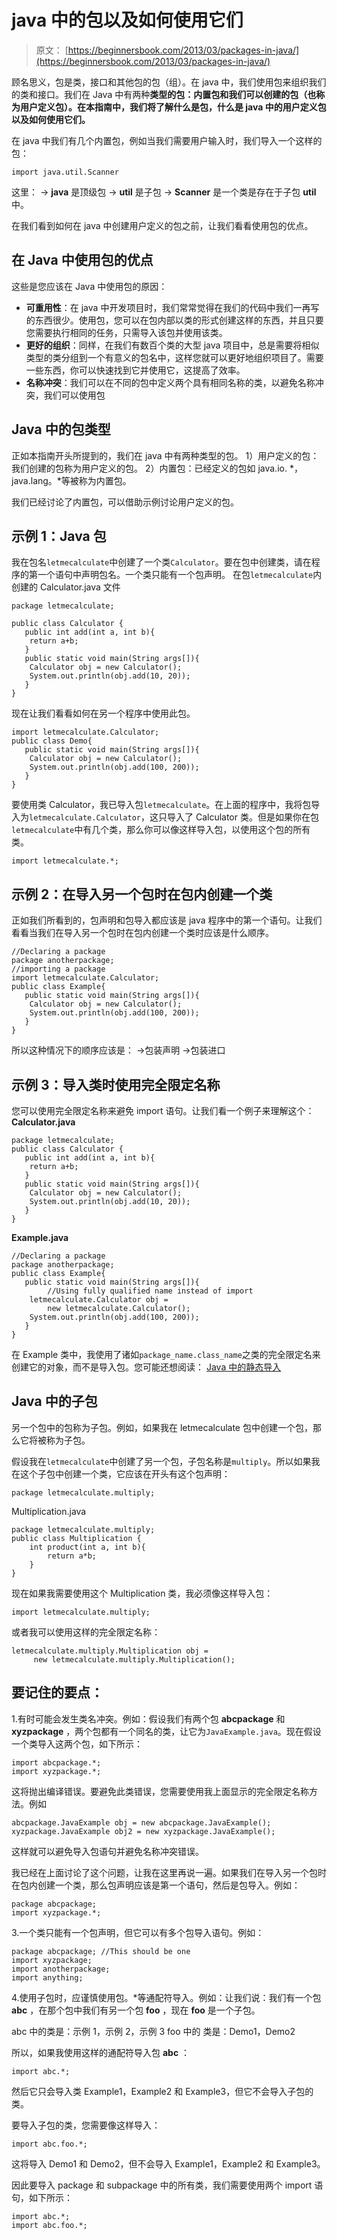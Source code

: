 # java 中的包以及如何使用它们

> 原文： [https://beginnersbook.com/2013/03/packages-in-java/](https://beginnersbook.com/2013/03/packages-in-java/)

顾名思义，包是类，接口和其他包的包（组）。在 java 中，我们使用包来组织我们的类和接口。我们在 Java 中有两种**类型的包：内置包和我们可以创建的包（也称为用户定义包）。在本指南中，我们将了解什么是包，什么是 java 中的用户定义包以及如何使用它们。**

在 java 中我们有几个内置包，例如当我们需要用户输入时，我们导入一个这样的包：

```
import java.util.Scanner
```

这里：
→ **java** 是顶级包
→ **util** 是子包
→ **Scanner** 是一个类是存在于子包 **util** 中。

在我们看到如何在 java 中创建用户定义的包之前，让我们看看使用包的优点。

## 在 Java 中使用包的优点

这些是您应该在 Java 中使用包的原因：

*   **可重用性**：在 java 中开发项目时，我们常常觉得在我们的代码中我们一再写的东西很少。使用包，您可以在包内部以类的形式创建这样的东西，并且只要您需要执行相同的任务，只需导入该包并使用该类。
*   **更好的组织**：同样，在我们有数百个类的大型 java 项目中，总是需要将相似类型的类分组到一个有意义的包名中，这样您就可以更好地组织项目了。需要一些东西，你可以快速找到它并使用它，这提高了效率。
*   **名称冲突**：我们可以在不同的包中定义两个具有相同名称的类，以避免名称冲突，我们可以使用包

## Java 中的包类型

正如本指南开头所提到的，我们在 java 中有两种类型的包。
1）用户定义的包：我们创建的包称为用户定义的包。
2）内置包：已经定义的包如 java.io. *，java.lang。*等被称为内置包。

我们已经讨论了内置包，可以借助示例讨论用户定义的包。

## 示例 1：Java 包

我在包名`letmecalculate`中创建了一个类`Calculator`。要在包中创建类，请在程序的第一个语句中声明包名。一个类只能有一个包声明。
在包`letmecalculate`内创建的 Calculator.java 文件

```
package letmecalculate;

public class Calculator {
   public int add(int a, int b){
	return a+b;
   }
   public static void main(String args[]){
	Calculator obj = new Calculator();
	System.out.println(obj.add(10, 20));
   }
}

```

现在让我们看看如何在另一个程序中使用此包。

```
import letmecalculate.Calculator;
public class Demo{
   public static void main(String args[]){
	Calculator obj = new Calculator();
	System.out.println(obj.add(100, 200));
   }
}
```

要使用类 Calculator，我已导入包`letmecalculate`。在上面的程序中，我将包导入为`letmecalculate.Calculator`，这只导入了 Calculator 类。但是如果你在包`letmecalculate`中有几个类，那么你可以像这样导入包，以使用这个包的所有类。

```
import letmecalculate.*;
```

## 示例 2：在导入另一个包时在包内创建一个类

正如我们所看到的，包声明和包导入都应该是 java 程序中的第一个语句。让我们看看当我们在导入另一个包时在包内创建一个类时应该是什么顺序。

```
//Declaring a package
package anotherpackage;
//importing a package
import letmecalculate.Calculator;
public class Example{
   public static void main(String args[]){
	Calculator obj = new Calculator();
	System.out.println(obj.add(100, 200));
   }
}
```

所以这种情况下的顺序应该是：
→包装声明
→包装进口

## 示例 3：导入类时使用完全限定名称

您可以使用完全限定名称来避免 import 语句。让我们看一个例子来理解这个：
**Calculator.java**

```
package letmecalculate;
public class Calculator {
   public int add(int a, int b){
	return a+b;
   }
   public static void main(String args[]){
	Calculator obj = new Calculator();
	System.out.println(obj.add(10, 20));
   }
}
```

**Example.java**

```
//Declaring a package
package anotherpackage;
public class Example{
   public static void main(String args[]){
        //Using fully qualified name instead of import
	letmecalculate.Calculator obj = 
		new letmecalculate.Calculator();
	System.out.println(obj.add(100, 200));
   }
}
```

在 Example 类中，我使用了诸如`package_name.class_name`之类的完全限定名来创建它的对象，而不是导入包。您可能还想阅读： [Java 中的静态导入](https://beginnersbook.com/2013/05/java-static-import/)

## Java 中的子包

另一个包中的包称为子包。例如，如果我在 letmecalculate 包中创建一个包，那么它将被称为子包。

假设我在`letmecalculate`中创建了另一个包，子包名称是`multiply`。所以如果我在这个子包中创建一个类，它应该在开头有这个包声明：

```
package letmecalculate.multiply;
```

Multiplication.java

```
package letmecalculate.multiply;
public class Multiplication {
	int product(int a, int b){
		return a*b;
	}
}
```

现在如果我需要使用这个 Multiplication 类，我必须像这样导入包：

```
import letmecalculate.multiply;
```

或者我可以使用这样的完全限定名称：

```
letmecalculate.multiply.Multiplication obj = 
     new letmecalculate.multiply.Multiplication();

```

## 要记住的要点：

1.有时可能会发生类名冲突。例如：假设我们有两个包 **abcpackage** 和 **xyzpackage** ，两个包都有一个同名的类，让它为`JavaExample.java`。现在假设一个类导入这两个包，如下所示：

```
import abcpackage.*;
import xyzpackage.*;
```

这将抛出编译错误。要避免此类错误，您需要使用我上面显示的完全限定名称方法。例如

```
abcpackage.JavaExample obj = new abcpackage.JavaExample();
xyzpackage.JavaExample obj2 = new xyzpackage.JavaExample();
```

这样就可以避免导入包语句并避免名称冲突错误。

我已经在上面讨论了这个问题，让我在这里再说一遍。如果我们在导入另一个包时在包内创建一个类，那么包声明应该是第一个语句，然后是包导入。例如：

```
package abcpackage;
import xyzpackage.*;
```

3.一个类只能有一个包声明，但它可以有多个包导入语句。例如：

```
package abcpackage; //This should be one
import xyzpackage;
import anotherpackage;
import anything;
```

4.使用子包时，应谨慎使用包。*等通配符导入。例如：让我们说：我们有一个包 **abc** ，在那个包中我们有另一个包 **foo** ，现在 **foo** 是一个子包。

abc 中的类是：示例 1，示例 2，示例 3 foo 中的
类是：Demo1，Demo2

所以，如果我使用这样的通配符导入包 **abc** ：

```
import abc.*;
```

然后它只会导入类 Example1，Example2 和 Example3，但它不会导入子包的类。

要导入子包的类，您需要像这样导入：

```
import abc.foo.*;
```

这将导入 Demo1 和 Demo2，但不会导入 Example1，Example2 和 Example3。

因此要导入 package 和 subpackage 中的所有类，我们需要使用两个 import 语句，如下所示：

```
import abc.*;
import abc.foo.*;
```